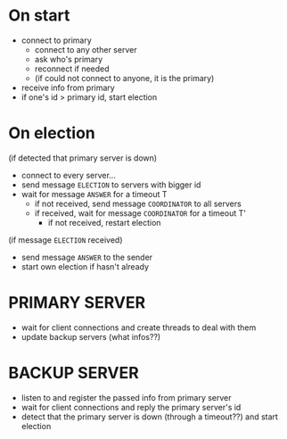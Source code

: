 # On start

- connect to primary
    - connect to any other server
    - ask who's primary
    - reconnect if needed
    - (if could not connect to anyone, it is the primary)
- receive info from primary
- if one's id > primary id, start election


# On election

(if detected that primary server is down)
- connect to every server...
- send message `ELECTION` to servers with bigger id
- wait for message `ANSWER` for a timeout T
    - if not received, send message `COORDINATOR` to all servers
    - if received, wait for message `COORDINATOR` for a timeout T'
        - if not received, restart election

(if message `ELECTION` received)
- send message `ANSWER` to the sender
- start own election if hasn't already


# PRIMARY SERVER

- wait for client connections and create threads to deal with them
- update backup servers (what infos??)


# BACKUP SERVER

- listen to and register the passed info from primary server
- wait for client connections and reply the primary server's id
- detect that the primary server is down (through a timeout??) and start election
